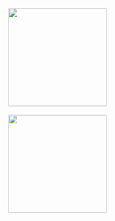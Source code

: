 <div align="center"> 
  <a href="#">
    <img height=200 align="center" src="https://github-readme-stats.vercel.app/api?username=sugarmanzhu&include_all_commits=true&show_icons=true&bg_color=30,1a3450,2160ac&title_color=fff&text_color=fff" />
    <br />
    <br />
    <img height=200 align="center" src="https://github-readme-stats.vercel.app/api/top-langs/?username=sugarmanzhu&hide=jupyter%20notebook&layout=compact&bg_color=30,2160ac,1a3450&title_color=fff&text_color=fff" />
  </a>
</div>
